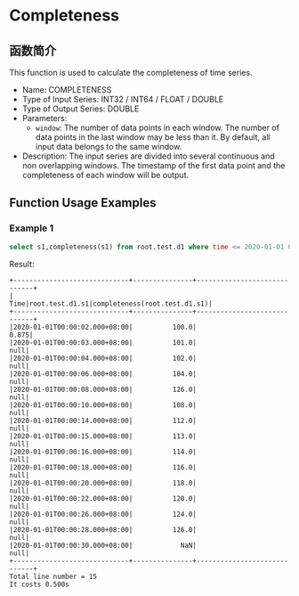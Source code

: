 # Completeness

## 函数简介
This function is used to calculate the completeness of time series.

+ Name: COMPLETENESS
+ Type of Input Series: INT32 / INT64 / FLOAT / DOUBLE
+ Type of Output Series: DOUBLE
+ Parameters: 
  + `window`: The number of data points in each window. The number of data points in the last window may be less than it. By default, all input data belongs to the same window.
+ Description: The input series are divided into several continuous and non overlapping windows. The timestamp of the first data point and the completeness of each window will be output.


## Function Usage Examples

### Example 1

```sql
select s1,completeness(s1) from root.test.d1 where time <= 2020-01-01 00:00:30
```

Result:
```
+-----------------------------+---------------+-----------------------------+
|                         Time|root.test.d1.s1|completeness(root.test.d1.s1)|
+-----------------------------+---------------+-----------------------------+
|2020-01-01T00:00:02.000+08:00|          100.0|                        0.875|
|2020-01-01T00:00:03.000+08:00|          101.0|                         null|
|2020-01-01T00:00:04.000+08:00|          102.0|                         null|
|2020-01-01T00:00:06.000+08:00|          104.0|                         null|
|2020-01-01T00:00:08.000+08:00|          126.0|                         null|
|2020-01-01T00:00:10.000+08:00|          108.0|                         null|
|2020-01-01T00:00:14.000+08:00|          112.0|                         null|
|2020-01-01T00:00:15.000+08:00|          113.0|                         null|
|2020-01-01T00:00:16.000+08:00|          114.0|                         null|
|2020-01-01T00:00:18.000+08:00|          116.0|                         null|
|2020-01-01T00:00:20.000+08:00|          118.0|                         null|
|2020-01-01T00:00:22.000+08:00|          120.0|                         null|
|2020-01-01T00:00:26.000+08:00|          124.0|                         null|
|2020-01-01T00:00:28.000+08:00|          126.0|                         null|
|2020-01-01T00:00:30.000+08:00|            NaN|                         null|
+-----------------------------+---------------+-----------------------------+
Total line number = 15
It costs 0.500s
```

